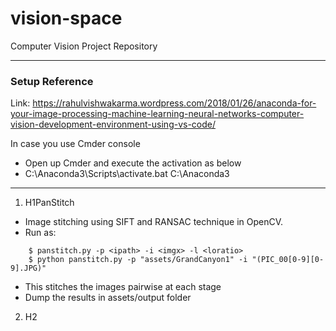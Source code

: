 # vision-space
Computer Vision Project Repository

----------------------------------------------------

### Setup Reference 
Link: https://rahulvishwakarma.wordpress.com/2018/01/26/anaconda-for-your-image-processing-machine-learning-neural-networks-computer-vision-development-environment-using-vs-code/

In case you use Cmder console
- Open up Cmder and execute the activation as below
- C:\Anaconda3\Scripts\activate.bat C:\Anaconda3

----------------------------------------------------

1. H1PanStitch
- Image stitching using SIFT and RANSAC technique in OpenCV.
- Run as:  
```
    $ panstitch.py -p <ipath> -i <imgx> -l <loratio>
    $ python panstitch.py -p "assets/GrandCanyon1" -i "(PIC_00[0-9][0-9].JPG)"
```
- This stitches the images pairwise at each stage
- Dump the results in assets/output folder

2. H2
